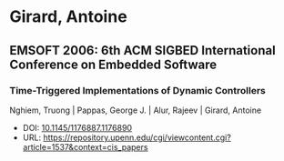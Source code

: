 # Girard, Antoine

## EMSOFT 2006: 6th ACM SIGBED International Conference on Embedded Software

### Time-Triggered Implementations of Dynamic Controllers
Nghiem, Truong | Pappas, George J. | Alur, Rajeev | Girard, Antoine
* DOI: [10.1145/1176887.1176890](https://doi.org/10.1145/1176887.1176890)
* URL: <https://repository.upenn.edu/cgi/viewcontent.cgi?article=1537&context=cis_papers>

